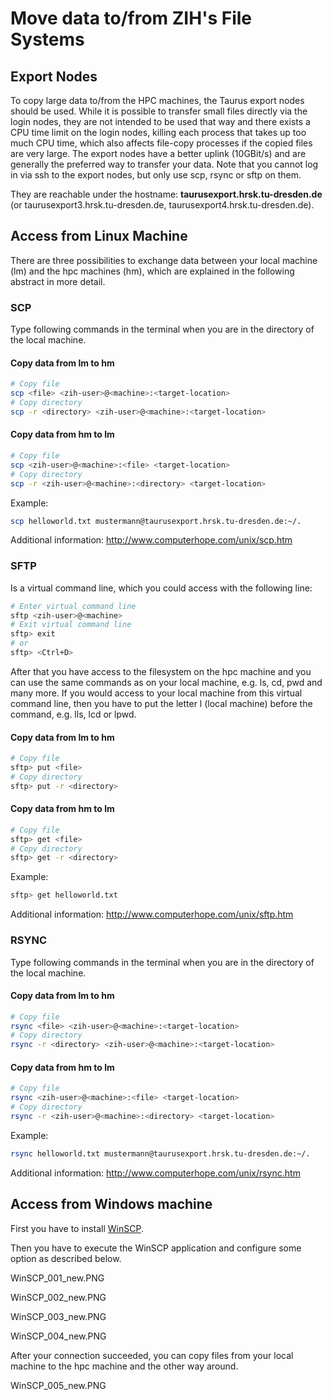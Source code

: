 # Move data to/from ZIH's File Systems

## Export Nodes

To copy large data to/from the HPC machines, the Taurus export nodes should be used. While it is
possible to transfer small files directly via the login nodes, they are not intended to be used that
way and there exists a CPU time limit on the login nodes, killing each process that takes up too
much CPU time, which also affects file-copy processes if the copied files are very large. The export
nodes have a better uplink (10GBit/s) and are generally the preferred way to transfer your data.
Note that you cannot log in via ssh to the export nodes, but only use scp, rsync or sftp on them.

They are reachable under the hostname: **taurusexport.hrsk.tu-dresden.de** (or
taurusexport3.hrsk.tu-dresden.de, taurusexport4.hrsk.tu-dresden.de).

## Access from Linux Machine

There are three possibilities to exchange data between your local machine (lm) and the hpc machines
(hm), which are explained in the following abstract in more detail.

### SCP

Type following commands in the terminal when you are in the directory of
the local machine.

#### Copy data from lm to hm

```Bash
# Copy file
scp <file> <zih-user>@<machine>:<target-location>
# Copy directory
scp -r <directory> <zih-user>@<machine>:<target-location>
```

#### Copy data from hm to lm

```Bash
# Copy file
scp <zih-user>@<machine>:<file> <target-location>
# Copy directory
scp -r <zih-user>@<machine>:<directory> <target-location>
```

Example:

```Bash
scp helloworld.txt mustermann@taurusexport.hrsk.tu-dresden.de:~/.
```

Additional information: <http://www.computerhope.com/unix/scp.htm>

### SFTP

Is a virtual command line, which you could access with the following
line:

```Bash
# Enter virtual command line
sftp <zih-user>@<machine>
# Exit virtual command line
sftp> exit 
# or
sftp> <Ctrl+D>
```

After that you have access to the filesystem on the hpc machine and you
can use the same commands as on your local machine, e.g. ls, cd, pwd and
many more. If you would access to your local machine from this virtual
command line, then you have to put the letter l (local machine) before
the command, e.g. lls, lcd or lpwd.

#### Copy data from lm to hm

```Bash
# Copy file
sftp> put <file>
# Copy directory
sftp> put -r <directory>
```

#### Copy data from hm to lm

```Bash
# Copy file
sftp> get <file>
# Copy directory
sftp> get -r <directory>
```

Example:

```Bash
sftp> get helloworld.txt
```

Additional information: http://www.computerhope.com/unix/sftp.htm

### RSYNC

Type following commands in the terminal when you are in the directory of
the local machine.

#### Copy data from lm to hm

```Bash
# Copy file
rsync <file> <zih-user>@<machine>:<target-location>
# Copy directory
rsync -r <directory> <zih-user>@<machine>:<target-location>
```

#### Copy data from hm to lm

```Bash
# Copy file
rsync <zih-user>@<machine>:<file> <target-location>
# Copy directory
rsync -r <zih-user>@<machine>:<directory> <target-location>
```

Example:

```Bash
rsync helloworld.txt mustermann@taurusexport.hrsk.tu-dresden.de:~/.
```

Additional information: http://www.computerhope.com/unix/rsync.htm

## Access from Windows machine

First you have to install [WinSCP](http://winscp.net/eng/download.php).

Then you have to execute the WinSCP application and configure some
option as described below.

<span class="twiki-macro IMAGE" size="600">WinSCP_001_new.PNG</span>

<span class="twiki-macro IMAGE" size="600">WinSCP_002_new.PNG</span>

<span class="twiki-macro IMAGE" size="600">WinSCP_003_new.PNG</span>

<span class="twiki-macro IMAGE" size="600">WinSCP_004_new.PNG</span>

After your connection succeeded, you can copy files from your local
machine to the hpc machine and the other way around.

<span class="twiki-macro IMAGE" size="600">WinSCP_005_new.PNG</span>
